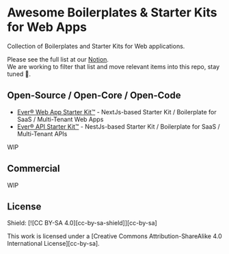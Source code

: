 # Awesome Boilerplates & Starter Kits for Web Apps

Collection of Boilerplates and Starter Kits for Web applications.

Please see the full list at our [Notion](https://everco.notion.site/SaaS-Boilerplates-Starters-ffc28e0ef04f4d01a7850bcac83d264e).  
We are working to filter that list and move relevant items into this repo, stay tuned 🚀.

## Open-Source / Open-Core / Open-Code 

* [Ever® Web App Starter Kit™](https://github.com/ever-co/ever-webapp-starter-kit) - NextJs-based Starter Kit / Boilerplate for SaaS / Multi-Tenant Web Apps
* [Ever® API Starter Kit™](https://github.com/ever-co/ever-api-starter-kit) - NestJs-based Starter Kit / Boilerplate for SaaS / Multi-Tenant APIs

WIP

## Commercial

WIP

## License

Shield: [![CC BY-SA 4.0][cc-by-sa-shield]][cc-by-sa]

This work is licensed under a
[Creative Commons Attribution-ShareAlike 4.0 International License][cc-by-sa].
